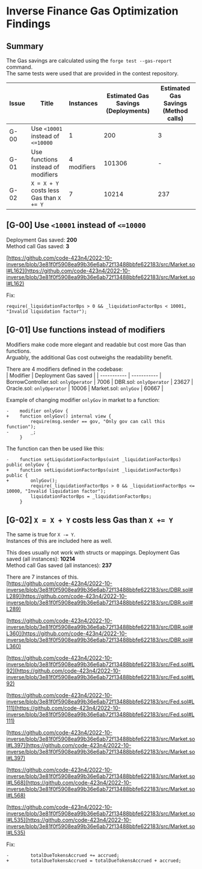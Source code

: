 # Inverse Finance Gas Optimization Findings
## Summary
The Gas savings are calculated using the `forge test --gas-report` command.  
The same tests were used that are provided in the contest repository.

| Issue      | Title | Instances | Estimated Gas Savings (Deployments) | Estimated Gas Savings (Method calls) |
| ----------- | ----------- | ----------- | ----------- | ----------- |
| G-00      | Use `<10001` instead of `<=10000`       | 1 | 200 | 3 |
| G-01      | Use functions instead of modifiers       | 4 modifiers | 101306 | - |
| G-02      | `X = X + Y` costs less Gas than `X += Y`       | 7 | 10214 | 237 |

## [G-00] Use `<10001` instead of `<=10000`
Deployment Gas saved: **200**  
Method call Gas saved: **3**

[https://github.com/code-423n4/2022-10-inverse/blob/3e81f0f5908ea99b36e6ab72f13488bbfe622183/src/Market.sol#L162](https://github.com/code-423n4/2022-10-inverse/blob/3e81f0f5908ea99b36e6ab72f13488bbfe622183/src/Market.sol#L162)

Fix:  
```solidity
require(_liquidationFactorBps > 0 && _liquidationFactorBps < 10001, "Invalid liquidation factor");
```

## [G-01] Use functions instead of modifiers
Modifiers make code more elegant and readable but cost more Gas than functions.  
Arguably, the additional Gas cost outweighs the readability benefit.

There are 4 modifiers defined in the codebase:  
| Modifier      | Deployment Gas saved |
| ----------- | ----------- |
BorrowController.sol: `onlyOperator` | 7006 |
DBR.sol: `onlyOperator` | 23627 |
Oracle.sol: `onlyOperator` | 10006 |
Market.sol: `onlyGov` | 60667 |

Example of changing modifier `onlyGov` in market to a function:  
```solidity
-    modifier onlyGov {
+    function onlyGov() internal view {
         require(msg.sender == gov, "Only gov can call this function");
-        _;
     }

```
The function can then be used like this:  
```solidity
-    function setLiquidationFactorBps(uint _liquidationFactorBps) public onlyGov {
+    function setLiquidationFactorBps(uint _liquidationFactorBps) public {
+        onlyGov();
         require(_liquidationFactorBps > 0 && _liquidationFactorBps <= 10000, "Invalid liquidation factor");
         liquidationFactorBps = _liquidationFactorBps;
     }
```

## [G-02] `X = X + Y` costs less Gas than `X += Y`
The same is true for `X -= Y`.  
Instances of this are included here as well.

This does usually not work with structs or mappings.
Deployment Gas saved (all instances): **10214**  
Method call Gas saved (all instances): **237**  

There are 7 instances of this.  
[https://github.com/code-423n4/2022-10-inverse/blob/3e81f0f5908ea99b36e6ab72f13488bbfe622183/src/DBR.sol#L289](https://github.com/code-423n4/2022-10-inverse/blob/3e81f0f5908ea99b36e6ab72f13488bbfe622183/src/DBR.sol#L289)

[https://github.com/code-423n4/2022-10-inverse/blob/3e81f0f5908ea99b36e6ab72f13488bbfe622183/src/DBR.sol#L360](https://github.com/code-423n4/2022-10-inverse/blob/3e81f0f5908ea99b36e6ab72f13488bbfe622183/src/DBR.sol#L360)

[https://github.com/code-423n4/2022-10-inverse/blob/3e81f0f5908ea99b36e6ab72f13488bbfe622183/src/Fed.sol#L92](https://github.com/code-423n4/2022-10-inverse/blob/3e81f0f5908ea99b36e6ab72f13488bbfe622183/src/Fed.sol#L92)

[https://github.com/code-423n4/2022-10-inverse/blob/3e81f0f5908ea99b36e6ab72f13488bbfe622183/src/Fed.sol#L111](https://github.com/code-423n4/2022-10-inverse/blob/3e81f0f5908ea99b36e6ab72f13488bbfe622183/src/Fed.sol#L111)

[https://github.com/code-423n4/2022-10-inverse/blob/3e81f0f5908ea99b36e6ab72f13488bbfe622183/src/Market.sol#L397](https://github.com/code-423n4/2022-10-inverse/blob/3e81f0f5908ea99b36e6ab72f13488bbfe622183/src/Market.sol#L397)

[https://github.com/code-423n4/2022-10-inverse/blob/3e81f0f5908ea99b36e6ab72f13488bbfe622183/src/Market.sol#L568](https://github.com/code-423n4/2022-10-inverse/blob/3e81f0f5908ea99b36e6ab72f13488bbfe622183/src/Market.sol#L568)

[https://github.com/code-423n4/2022-10-inverse/blob/3e81f0f5908ea99b36e6ab72f13488bbfe622183/src/Market.sol#L535](https://github.com/code-423n4/2022-10-inverse/blob/3e81f0f5908ea99b36e6ab72f13488bbfe622183/src/Market.sol#L535)

Fix:  
```solidity
-        totalDueTokensAccrued += accrued;
+        totalDueTokensAccrued = totalDueTokensAccrued + accrued;
```
